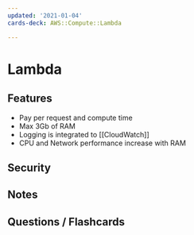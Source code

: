 ```yaml
---
updated: '2021-01-04'
cards-deck: AWS::Compute::Lambda

---
```


# Lambda

## Features

- Pay per request and compute time
- Max 3Gb of RAM
- Logging is integrated to [[CloudWatch]]
- CPU and Network performance increase with RAM

## Security

## Notes

## Questions / Flashcards
